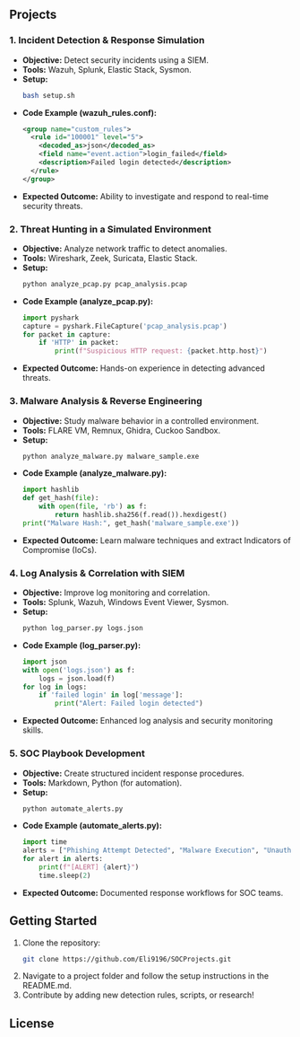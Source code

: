 ## Projects

### **1. Incident Detection & Response Simulation**
- **Objective:** Detect security incidents using a SIEM.
- **Tools:** Wazuh, Splunk, Elastic Stack, Sysmon.
- **Setup:**
  ```bash
  bash setup.sh
  ```
- **Code Example (wazuh_rules.conf):**
  ```xml
  <group name="custom_rules">
    <rule id="100001" level="5">
      <decoded_as>json</decoded_as>
      <field name="event.action">login_failed</field>
      <description>Failed login detected</description>
    </rule>
  </group>
  ```
- **Expected Outcome:** Ability to investigate and respond to real-time security threats.

### **2. Threat Hunting in a Simulated Environment**
- **Objective:** Analyze network traffic to detect anomalies.
- **Tools:** Wireshark, Zeek, Suricata, Elastic Stack.
- **Setup:**
  ```bash
  python analyze_pcap.py pcap_analysis.pcap
  ```
- **Code Example (analyze_pcap.py):**
  ```python
  import pyshark
  capture = pyshark.FileCapture('pcap_analysis.pcap')
  for packet in capture:
      if 'HTTP' in packet:
          print(f"Suspicious HTTP request: {packet.http.host}")
  ```
- **Expected Outcome:** Hands-on experience in detecting advanced threats.

### **3. Malware Analysis & Reverse Engineering**
- **Objective:** Study malware behavior in a controlled environment.
- **Tools:** FLARE VM, Remnux, Ghidra, Cuckoo Sandbox.
- **Setup:**
  ```bash
  python analyze_malware.py malware_sample.exe
  ```
- **Code Example (analyze_malware.py):**
  ```python
  import hashlib
  def get_hash(file):
      with open(file, 'rb') as f:
          return hashlib.sha256(f.read()).hexdigest()
  print("Malware Hash:", get_hash('malware_sample.exe'))
  ```
- **Expected Outcome:** Learn malware techniques and extract Indicators of Compromise (IoCs).

### **4. Log Analysis & Correlation with SIEM**
- **Objective:** Improve log monitoring and correlation.
- **Tools:** Splunk, Wazuh, Windows Event Viewer, Sysmon.
- **Setup:**
  ```bash
  python log_parser.py logs.json
  ```
- **Code Example (log_parser.py):**
  ```python
  import json
  with open('logs.json') as f:
      logs = json.load(f)
  for log in logs:
      if 'failed login' in log['message']:
          print("Alert: Failed login detected")
  ```
- **Expected Outcome:** Enhanced log analysis and security monitoring skills.

### **5. SOC Playbook Development**
- **Objective:** Create structured incident response procedures.
- **Tools:** Markdown, Python (for automation).
- **Setup:**
  ```bash
  python automate_alerts.py
  ```
- **Code Example (automate_alerts.py):**
  ```python
  import time
  alerts = ["Phishing Attempt Detected", "Malware Execution", "Unauthorized Access"]
  for alert in alerts:
      print(f"[ALERT] {alert}")
      time.sleep(2)
  ```
- **Expected Outcome:** Documented response workflows for SOC teams.

## Getting Started
1. Clone the repository:
   ```bash
   git clone https://github.com/Eli9196/SOCProjects.git
   ```
2. Navigate to a project folder and follow the setup instructions in the README.md.
3. Contribute by adding new detection rules, scripts, or research!

## License
